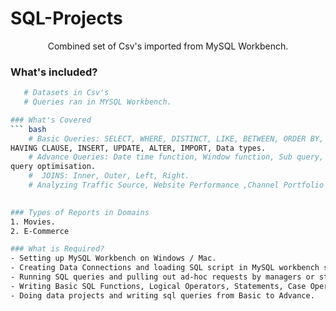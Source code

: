 # SQL-Projects
<p align="center"

Combined set of Csv's imported from MySQL Workbench.

### What's included?
```bash
   # Datasets in Csv's  
   # Queries ran in MYSQL Workbench.

### What's Covered 
``` bash
    # Basic Queries: SELECT, WHERE, DISTINCT, LIKE, BETWEEN, ORDER BY, LIMIT, GROUP BY, 
HAVING CLAUSE, INSERT, UPDATE, ALTER, IMPORT, Data types.
    # Advance Queries: Date time function, Window function, Sub query, Case statement, CTE, 
query optimisation.
    #  JOINS: Inner, Outer, Left, Right. 
    # Analyzing Traffic Source, Website Performance ,Channel Portfolio Management , Business Patterns & Seasonality, Product & User Analysis.
  

### Types of Reports in Domains
1. Movies.
2. E-Commerce

### What is Required?
- Setting up MySQL Workbench on Windows / Mac.
- Creating Data Connections and loading SQL script in MySQL workbench server.
- Running SQL queries and pulling out ad-hoc requests by managers or stakeholders.
- Writing Basic SQL Functions, Logical Operators, Statements, Case Operators, Normalization , Cardinality.
- Doing data projects and writing sql queries from Basic to Advance.
